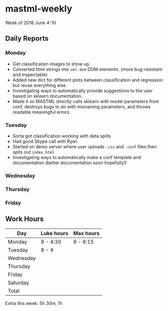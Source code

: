 
# mastml-weekly

Week of 2018 June 4-10

## Daily Reports

### Monday

- Get classification images to show up.
- Converted html strings into `xml.dom` DOM elements. (more bug-resistant and inspectable)
- Added new dict for different plots between classification and regression but reuse everything else.
- Investigating ways to automatically provide suggestions to the user based on sklearn documentation.
- Made it so MASTML directly calls sklearn with model parameters from conf, destroys bugs to do with misnaming parameters, and throws readable meaningful errors.
 
### Tuesday

- Sorta got classification working with data splits
- Had good Skype call with Ryan
- Started on demo server where user uploads `.csv` and `.conf` files then spits out `index.html`
- Investigating ways to automatically make a conf template and documentation (better documentation soon hopefully!)

### Wednesday


### Thursday


### Friday

## Work Hours

Day | Luke hours | Max hours
--- | --- | ---
Monday | 8 - 4:30 | 8 - 6:15
Tuesday | 8 - 4 | 
Wednesday | | 
Thursday | | 
Friday | | 
Saturday | | 
Total |  | 

Extra this week: 5h 30m, 1h
